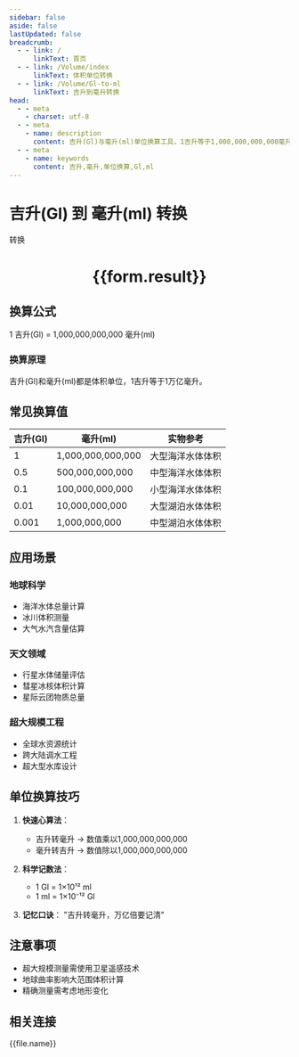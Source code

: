 ```yaml
---
sidebar: false
aside: false
lastUpdated: false
breadcrumb:
  - - link: /
      linkText: 首页
  - - link: /Volume/index
      linkText: 体积单位转换
  - - link: /Volume/Gl-to-ml
      linkText: 吉升到毫升转换
head:
  - - meta
    - charset: utf-8
  - - meta
    - name: description
      content: 吉升(Gl)与毫升(ml)单位换算工具，1吉升等于1,000,000,000,000毫升。
  - - meta
    - name: keywords
      content: 吉升,毫升,单位换算,Gl,ml
---
```


# 吉升(Gl) 到 毫升(ml) 转换

<script setup>
import { onMounted, reactive, inject ,ref  } from 'vue'
import { NButton,NForm ,NFormItem,NInput,NInputNumber,NSelect,NCard,useMessage ,NGrid ,NGi } from 'naive-ui'
import { defineClientComponent } from 'vitepress'
import { Volume } from '../../files';

const convert = inject('convert')
const formRef = ref(null);
const rules = {
  number:{
    required: true,
    type: 'number',
    trigger: "blur"
  }
}
const form = reactive({
  number:null,
  result:'',
  title:'吉升(Gl)到毫升(ml)换算'
})

const convertHandler = (e) => {
  e.preventDefault();
  formRef.value?.validate((errors)=>{
    if (!errors) {
      form.result = `${form.number} Gl = ${convert(form.number).from('Gl').to('ml')} ml`
    }
  })
}
</script>

<n-form size="large" :model="form" ref='formRef' :rules="rules">
  <n-form-item label="数值" path="number">
    <n-input-number size="large" style="width:100%" :min="0" v-model:value="form.number" placeholder="请输入吉升数值" />
  </n-form-item>
  <n-form-item>
    <n-button type="primary" style="width:100%" @click="convertHandler">转换</n-button>
  </n-form-item>
</n-form>
<n-card embedded :bordered="false" hoverable>
  <div style="text-align:center">
    <h1>{{form.result}}</h1>
  </div>
</n-card>

## 换算公式
1 吉升(Gl) = 1,000,000,000,000 毫升(ml)

### 换算原理
吉升(Gl)和毫升(ml)都是体积单位，1吉升等于1万亿毫升。

## 常见换算值
| 吉升(Gl) | 毫升(ml) | 实物参考                 |
|---------|---------|--------------------------|
| 1       | 1,000,000,000,000 | 大型海洋水体体积          |
| 0.5     | 500,000,000,000 | 中型海洋水体体积          |
| 0.1     | 100,000,000,000 | 小型海洋水体体积          |
| 0.01    | 10,000,000,000 | 大型湖泊水体体积          |
| 0.001   | 1,000,000,000 | 中型湖泊水体体积          |

## 应用场景
### 地球科学
- 海洋水体总量计算
- 冰川体积测量
- 大气水汽含量估算

### 天文领域
- 行星水体储量评估
- 彗星冰核体积计算
- 星际云团物质总量

### 超大规模工程
- 全球水资源统计
- 跨大陆调水工程
- 超大型水库设计

## 单位换算技巧
1. **快速心算法**：
   - 吉升转毫升 → 数值乘以1,000,000,000,000
   - 毫升转吉升 → 数值除以1,000,000,000,000

2. **科学记数法**：
   - 1 Gl = 1×10¹² ml
   - 1 ml = 1×10⁻¹² Gl

3. **记忆口诀**：
   "吉升转毫升，万亿倍要记清"

## 注意事项
- 超大规模测量需使用卫星遥感技术
- 地球曲率影响大范围体积计算
- 精确测量需考虑地形变化

## 相关连接
<n-grid x-gap="12" :cols="4">
  <n-gi v-for="(file, index) in Volume" :key="index">
    <n-button
      text
      tag="a"
      :href="file.path"
      type="primary"
    >
      {{file.name}}
    </n-button>
  </n-gi>
</n-grid>